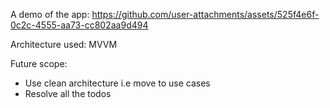 A demo of the app:
https://github.com/user-attachments/assets/525f4e6f-0c2c-4555-aa73-cc802aa9d494

Architecture used: MVVM

Future scope:
- Use clean architecture i.e move to use cases
- Resolve all the todos

